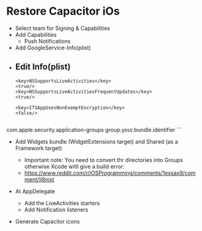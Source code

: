   # Restore Capacitor iOs

- Select team for Signing & Capabilities
- Add Capabilities
  - Push Notifications
- Add GoogleService-Info(plist)
- Edit Info(plist)
  -
    ```
    <key>NSSupportsLiveActivities</key>
    <true/>
    <key>NSSupportsLiveActivitiesFrequentUpdates</key>
    <true/>

    <key>ITSAppUsesNonExemptEncryption</key>
    <false/>


<key>com.apple.security.application-groups</key>
<array>
  <string>group.your.bundle.identifier</string>
</array>
    ```
- Add Widgets bundle (WidgetExtensions target) and Shared (as a Framework target)
  - Important note: You need to convert thr directories into Groups otherwise Xcode witll give a build error:
  - https://www.reddit.com/r/iOSProgramming/comments/1exsax9/comment/lj8njst

- At AppDelegate
  - Add the LiveActivities starters
  - Add Notification listeners
- Generate Capacitor icons